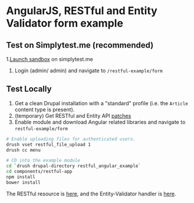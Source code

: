 # AngularJS, RESTful and Entity Validator form example

## Test on Simplytest.me (recommended)
1.[Launch sandbox](http://simplytest.me/project/2300389/7.x-1.x-sandbox) on simplytest.me
1. Login (admin/ admin) and navigate to ``/restful-example/form``

## Test Locally
1. Get a clean Drupal installation with a "standard" profile (i.e. the ``Article``
content type is present).
1. (temporary) Get RESTful and Entity API [patches](https://github.com/Gizra/restful#module-dependencies)
1. Enable module and download Angular related libraries and navigate to ``restful-example/form``

```bash
# Enable uploading files for authenticated users.
drush vset restful_file_upload 1
drush cc menu

# CD into the example module
cd `drush drupal-directory restful_angular_example`
cd components/restful-app
npm install
bower install
```

The RESTful resource is [here](https://github.com/Gizra/restful/blob/7.x-1.x/modules/restful_example/plugins/restful/node/articles/1.5/RestfulExampleArticlesResource__1_5.class.php), and the Entity-Validator handler is [here](https://github.com/Gizra/entity_validator/blob/7.x-1.x/modules/entity_validator_example/plugins/validator/node/article/EntityValidatorExampleArticleValidator.class.php).
